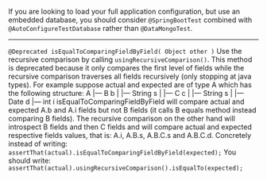 If you are looking to load your full application configuration, but use an embedded database, you should consider `@SpringBootTest` combined with `@AutoConfigureTestDatabase` rather than `@DataMongoTest`.

------------------------------------------------------
`@Deprecated
isEqualToComparingFieldByField( Object other )`
Use the recursive comparison by calling `usingRecursiveComparison()`.
This method is deprecated because it only compares the first level of fields while the recursive comparison traverses all fields recursively (only stopping at java types).
For example suppose actual and expected are of type A which has the following structure:
A
|— B b
|    |— String s
|    |— C c
|         |— String s
|         |— Date d
|— int i
isEqualToComparingFieldByField will compare actual and expected A.b and A.i fields but not B fields (it calls B equals method instead comparing B fields). The recursive comparison on the other hand will introspect B fields and then C fields and will compare actual and expected respective fields values, that is: A.i, A.B.s, A.B.C.s and A.B.C.d.
Concretely instead of writing:
`assertThat(actual).isEqualToComparingFieldByField(expected);`
You should write:
`assertThat(actual).usingRecursiveComparison().isEqualTo(expected);`